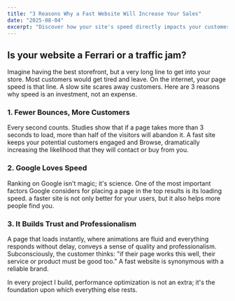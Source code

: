 ```yaml
---
title: "3 Reasons Why a Fast Website Will Increase Your Sales"
date: "2025-08-04"
excerpt: "Discover how your site's speed directly impacts your customers' patience and your business results."
---
```


## Is your website a Ferrari or a traffic jam?

Imagine having the best storefront, but a very long line to get into your store. Most customers would get tired and leave. On the internet, your page speed is that line. A slow site scares away customers. Here are 3 reasons why speed is an investment, not an expense.

### 1. Fewer Bounces, More Customers

Every second counts. Studies show that if a page takes more than 3 seconds to load, more than half of the visitors will abandon it. A fast site keeps your potential customers engaged and Browse, dramatically increasing the likelihood that they will contact or buy from you.

### 2. Google Loves Speed

Ranking on Google isn't magic; it's science. One of the most important factors Google considers for placing a page in the top results is its loading speed. a faster site is not only better for your users, but it also helps more people find you.

### 3. It Builds Trust and Professionalism

A page that loads instantly, where animations are fluid and everything responds without delay, conveys a sense of quality and professionalism. Subconsciously, the customer thinks: "if their page works this well, their service or product must be good too." A fast website is synonymous with a reliable brand.

In every project I build, performance optimization is not an extra; it's the foundation upon which everything else rests.